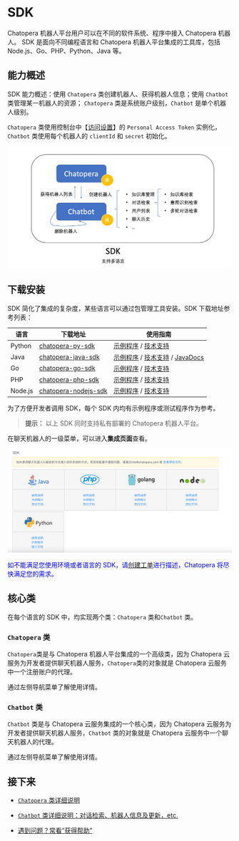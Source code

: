 # SDK

Chatopera 机器人平台用户可以在不同的软件系统、程序中接入 Chatopera 机器人。 SDK 是面向不同编程语言和 Chatopera 机器人平台集成的工具库，包括 Node.js、Go、PHP、Python、Java 等。

## 能力概述

SDK 能力概述：使用 `Chatopera` 类创建机器人、获得机器人信息；使用 `Chatbot` 类管理某一机器人的资源； `Chatopera` 类是系统账户级别，`Chatbot` 是单个机器人级别。

`Chatopera` 类使用控制台中【[访问设置](https://bot.chatopera.com/dashboard/accesssettings)】的 `Personal Access Token` 实例化，`Chatbot` 类使用每个机器人的 `clientId` 和 `secret` 初始化。

![SDK 类关系](../../../../images/products/platform/screenshot-20210802-194710.png)

## 下载安装

SDK 简化了集成的复杂度，某些语言可以通过包管理工具安装。SDK 下载地址参考列表：

| 语言    | 下载地址                                                                      | 使用指南                                                                                                                                                                                                  |
| ------- | ----------------------------------------------------------------------------- | --------------------------------------------------------------------------------------------------------------------------------------------------------------------------------------------------------- |
| Python  | [chatopera-py-sdk](https://pypi.org/project/chatopera/)                       | [示例程序](https://github.com/chatopera/chatopera-py-sdk/blob/master/demo.py) / [技术支持](https://github.com/chatopera/docs/issues/new/choose)                                                           |
| Java    | [chatopera-java-sdk](https://github.com/chatopera/chatopera-sample-java/wiki) | [示例程序](https://github.com/chatopera/chatopera-sample-java) / [技术支持](https://github.com/chatopera/docs/issues/new/choose) / [JavaDocs](https://chatopera.github.io/chatopera-sample-java/apidocs/) |
| Go      | [chatopera-go-sdk](https://github.com/chatopera/chatopera-go-sdk)             | [示例程序](https://github.com/chatopera/chatopera-go-sdk/blob/master/chatopera_test.go) / [技术支持](https://github.com/chatopera/docs/issues/new/choose)                                                 |
| PHP     | [chatopera-php-sdk](https://packagist.org/packages/chatopera/sdk)             | [示例程序](https://github.com/chatopera/chatopera-php-sdk) / [技术支持](https://github.com/chatopera/docs/issues/new/choose)                                                                              |
| Node.js | [chatopera-nodejs-sdk](https://www.npmjs.com/package/@chatopera/sdk)          | [示例程序](https://github.com/chatopera/chatopera-sample-node) / [技术支持](https://github.com/chatopera/docs/issues/new/choose)                                                                          |
<!-- markup:table-caption SDK 下载地址和使用说明 -->

为了方便开发者调用 SDK，每个 SDK 内均有示例程序或测试程序作为参考。

> **提示：** 以上 SDK 同时支持私有部署的 Chatopera 机器人平台。

在聊天机器人的一级菜单，可以进入**集成页面**查看。

![集成](../../../../images/products/platform/screenshot-20210802-193746.png)

<font color="blue">如不能满足您使用环境或者语言的 SDK，请[创建工单](https://github.com/chatopera/docs/issues/new?template=1_help.md)进行描述，Chatopera 将尽快满足您的需求。</font>

## 核心类

在每个语言的 SDK 中，均实现两个类：`Chatopera` 类和`Chatbot` 类。

### `Chatopera` 类

`Chatopera`类是与 Chatopera 机器人平台集成的一个高级类，因为 Chatopera 云服务为开发者提供聊天机器人服务，`Chatopera`类的对象就是 Chatopera 云服务中一个注册账户的代理。

通过左侧导航菜单了解使用详情。

### `Chatbot` 类

`Chatbot` 类是与 Chatopera 云服务集成的一个核心类，因为 Chatopera 云服务为开发者提供聊天机器人服务，`Chatbot` 类的对象就是 Chatopera 云服务中一个聊天机器人的代理。

<!-- markup:markdown-end -->

通过左侧导航菜单了解使用详情。

## 接下来

- [`Chatopera` 类详细说明](https://docs.chatopera.com/products/chatbot-platform/references/sdk/chatopera/index.html)

- [`Chatbot` 类详细说明：对话检索、机器人信息及更新，etc.](https://docs.chatopera.com/products/chatbot-platform/references/sdk/chatbot/index.html)

- [遇到问题？常看“获得帮助”](https://docs.chatopera.com/products/chatbot-platform/index.html#帮助)
